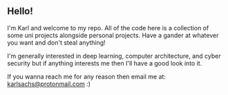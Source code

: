 ## Hello!

I'm Karl and welcome to my repo. All of the code here is a collection of some uni projects alongside personal projects. Have a gander at whatever you want and don't steal anything!

I'm generally interested in deep learning, computer architecture, and cyber security but if anything interests me then I'll have a good look into it.

If you wanna reach me for any reason then email me at: karlsachs@protonmail.com :)
